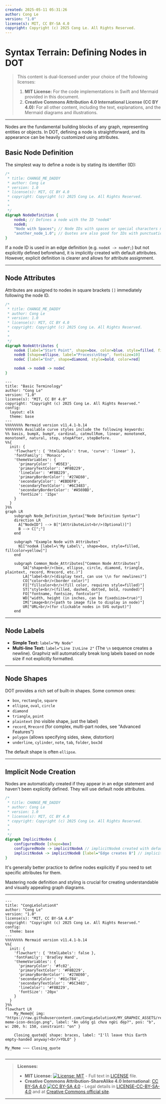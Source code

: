```yaml
---
created: 2025-05-11 05:31:26
author: Cong Le
version: "1.0"
license(s): MIT, CC BY-SA 4.0
copyright: Copyright (c) 2025 Cong Le. All Rights Reserved.
---
```




# Syntax Terrain: Defining Nodes in DOT
> This content is dual-licensed under your choice of the following licenses:
> 1.  **MIT License:** For the code implementations in Swift and Mermaid provided in this document.
> 2.  **Creative Commons Attribution 4.0 International License (CC BY 4.0):** For all other content, including the text, explanations, and the Mermaid diagrams and illustrations.

---


Nodes are the fundamental building blocks of any graph, representing entities or objects. In DOT, defining a node is straightforward, and its appearance can be heavily customized using attributes.

## Basic Node Definition

The simplest way to define a node is by stating its identifier (ID):

```dot
/*
 * title: CHANGE_ME_DADDY
 * author: Cong Le
 * version: 1.0
 * license(s): MIT, CC BY 4.0
 * copyright: Copyright (c) 2025 Cong Le. All Rights Reserved.
 * 
 * 
 */
digraph NodeDefinition {
    nodeA; // Defines a node with the ID "nodeA"
    nodeB;
    "Node with Spaces"; // Node IDs with spaces or special characters must be quoted
    "another_node_1.0"; // Quotes are also good for IDs with punctuation or starting with numbers
}
```

If a node ID is used in an edge definition (e.g. `nodeX -> nodeY;`) but not explicitly defined beforehand, it is implicitly created with default attributes. However, explicit definition is clearer and allows for attribute assignment.

---

## Node Attributes

Attributes are assigned to nodes in square brackets `[]` immediately following the node ID.

```dot
/*
 * title: CHANGE_ME_DADDY
 * author: Cong Le
 * version: 1.0
 * license(s): MIT, CC BY 4.0
 * copyright: Copyright (c) 2025 Cong Le. All Rights Reserved.
 * 
 * 
 */
digraph NodeAttributes {
    nodeA [label="Start Point", shape=box, color=blue, style=filled, fillcolor=lightblue]
    nodeB [shape=ellipse, label="Process\nStep", fontsize=10]
    nodeC [label="End", shape=diamond, style=bold, color=red]

    nodeA -> nodeB -> nodeC
}
```

```mermaid
---
title: "Basic Terminology"
author: "Cong Le"
version: "1.0"
license(s): "MIT, CC BY 4.0"
copyright: "Copyright (c) 2025 Cong Le. All Rights Reserved."
config:
  layout: elk
  theme: base
---
%%%%%%%% Mermaid version v11.4.1-b.14
%%%%%%%% Available curve styles include the following keywords:
%% basis, bumpX, bumpY, cardinal, catmullRom, linear, monotoneX, monotoneY, natural, step, stepAfter, stepBefore.
%%{
  init: {
    'flowchart': { 'htmlLabels': true, 'curve': 'linear' },
    'fontFamily': 'Monaco',
    'themeVariables': {
      'primaryColor': '#D5E3',
      'primaryTextColor': '#F8B229',
      'lineColor': '#F8B229',
      'primaryBorderColor': '#27AE60',
      'secondaryColor': '#EBDEF0',
      'secondaryTextColor': '#6C3483',
      'secondaryBorderColor': '#A569BD',
      'fontSize': '15px'
    }
  }
}%%
graph LR
    subgraph Node_Definition_Syntax["Node Definition Syntax"]
    direction LR
      A["NodeID"] --> B["[AttributeList<br/>(Optional)]"]
      B --> C[";"]
    end

    subgraph "Example Node with Attributes"
      N1["nodeA [label=\'My Label\', shape=box, style=filled, fillcolor=yellow]"]
    end

    subgraph Common_Node_Attributes["Common Node Attributes"]
        SA["shape<br/>(box, ellipse, circle, diamond, triangle, plaintext, record, Mrecord, etc.)"]
        LA["label<br/>(display text, can use \\n for newlines)"]
        CO["color<br/>(border color)"]
        FI["fillcolor<br/>(fill color, requires style=filled)"]
        ST["style<br/>(filled, dashed, dotted, bold, rounded)"]
        FO["fontname, fontsize, fontcolor"]
        WD["width, height (in inches, can be fixedsize=true)"]
        IM["image<br/>(path to image file to display in node)"]
        UR["URL<br/>(for clickable nodes in SVG output)"]
    end
```

----

## Node Labels

*   **Simple Text:** `label="My Node"`
*   **Multi-line Text:** `label="Line 1\nLine 2"` (The `\n` sequence creates a newline). Graphviz will automatically break long labels based on node size if not explicitly formatted.

----

## Node Shapes

DOT provides a rich set of built-in shapes. Some common ones:

*   `box`, `rectangle`, `square`
*   `ellipse`, `oval`, `circle`
*   `diamond`
*   `triangle`, `point`
*   `plaintext` (no visible shape, just the label)
*   `record`, `Mrecord` (for complex, multi-part nodes, see "Advanced Features")
*   `polygon` (allows specifying sides, skew, distortion)
*   `underline`, `cylinder`, `note`, `tab`, `folder`, `box3d`

The default shape is often `ellipse`.

----

## Implicit Node Creation

Nodes are automatically created if they appear in an edge statement and haven't been explicitly defined. They will use default node attributes.

```dot
/*
 * title: CHANGE_ME_DADDY
 * author: Cong Le
 * version: 1.0
 * license(s): MIT, CC BY 4.0
 * copyright: Copyright (c) 2025 Cong Le. All Rights Reserved.
 * 
 * 
 */
digraph ImplicitNodes {
    configuredNode [shape=box]
    configuredNode -> implicitNodeA // implicitNodeA created with defaults
    implicitNodeA -> implicitNodeB [label="Edge creates B"] // implicitNodeB also created
}
```

It's generally better practice to define nodes explicitly if you need to set specific attributes for them.

Mastering node definition and styling is crucial for creating understandable and visually appealing graph diagrams.







---

<!-- 
```mermaid
%% Current Mermaid version
info
```  -->


```mermaid
---
title: "CongLeSolutionX"
author: "Cong Le"
version: "1.0"
license(s): "MIT, CC BY-SA 4.0"
copyright: "Copyright (c) 2025 Cong Le. All Rights Reserved."
config:
  theme: base
---
%%%%%%%% Mermaid version v11.4.1-b.14
%%{
  init: {
    'flowchart': { 'htmlLabels': false },
    'fontFamily': 'Bradley Hand',
    'themeVariables': {
      'primaryColor': '#fc82',
      'primaryTextColor': '#F8B229',
      'primaryBorderColor': '#27AE60',
      'secondaryColor': '#81c784',
      'secondaryTextColor': '#6C3483',
      'lineColor': '#F8B229',
      'fontSize': '20px'
    }
  }
}%%
flowchart LR
    My_Meme@{ img: "https://raw.githubusercontent.com/CongLeSolutionX/MY_GRAPHIC_ASSETS/refs/heads/Designing_graphic_syntax/MY_MEME/My-meme-icon-design.png", label: "Ăn uống gì chưa ngừi đẹp?", pos: "b", w: 200, h: 150, constraint: "on" }

    Closing_quote@{ shape: braces, label: "I'll leave this Earth empty-handed anyway!<br/>YOLO" }

My_Meme ~~~ Closing_quote


```

---
>**Licenses:**
>
>- **MIT License:**  [![License: MIT](https://img.shields.io/badge/License-MIT-yellow.svg)](LICENSE) - Full text in [LICENSE](LICENSE) file.
>- **Creative Commons Attribution-ShareAlike 4.0 International**: [CC BY-SA 4.0](https://creativecommons.org/licenses/by-sa/4.0/) [![CC BY-SA 4.0](https://licensebuttons.net/l/by-sa/4.0/88x31.png)](https://creativecommons.org/licenses/by-sa/4.0/) - Legal details in [LICENSE-CC-BY-SA-4.0](LICENSE-CC-BY-SA-4.0) and at [Creative Commons official site](https://creativecommons.org/licenses/by-sa/4.0/).
>
---